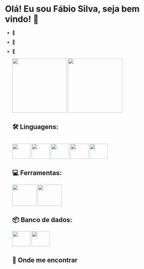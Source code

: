 # Olá! Eu sou Fábio Silva, seja bem vindo! 👋

- 🔭 
- 🌱 
- 👯 

    <div>
      <a href="https://github.com/fabiobass"></a>
      <img height='180em'src="https://github-readme-stats.vercel.app/api?username=fabiobass&show_icons=true&theme=dark" />
      <img height='180em'src="https://github-readme-stats.vercel.app/api/top-langs/?username=fabiobass&layout=compact" />
    </div>
    
  ## 🛠  Linguagens:
  
    <div ><br> 
        <img height='50' width="60" src="https://cdn.jsdelivr.net/gh/devicons/devicon/icons/java/java-original-wordmark.svg" />
        <img height='50' width="60" src="https://cdn.jsdelivr.net/gh/devicons/devicon/icons/css3/css3-original-wordmark.svg" />
        <img height='50' width="60" src="https://cdn.jsdelivr.net/gh/devicons/devicon/icons/html5/html5-original-wordmark.svg" />
        <img height='50' width="60" src="https://cdn.jsdelivr.net/gh/devicons/devicon/icons/javascript/javascript-original.svg" />
        <img height='50' width="60" src="https://cdn.jsdelivr.net/gh/devicons/devicon/icons/typescript/typescript-original.svg" />   
    </div>
    
    ## 💻 Ferramentas:
    
    <div>
      <img height='70' width="80" src="https://cdn.jsdelivr.net/gh/devicons/devicon/icons/spring/spring-original-wordmark.svg" />
      <img height='70' width="80" src="https://camo.githubusercontent.com/268ac512e333b69600eb9773a8f80b7a251f4d6149642a50a551d4798183d621/68747470733a2f2f696d672e736869656c64732e696f2f62616467652f52656163742d3230323332413f7374796c653d666f722d7468652d6261646765266c6f676f3d7265616374266c6f676f436f6c6f723d363144414642" /> 
    </div>
    
   ##  📦 Banco de dados:
    
    <div>
      <img height='50' width="60" src="https://cdn.jsdelivr.net/gh/devicons/devicon/icons/postgresql/postgresql-original-wordmark.svg" /> 
      <img height='50' width="60" src="https://cdn.jsdelivr.net/gh/devicons/devicon/icons/mysql/mysql-plain-wordmark.svg" />
    </div>
    
    ## 🔎 Onde me encontrar
    
    <div>
    <a href="https://www.instagram.com/fabio_silva0409/"> <img src="https://img.shields.io/badge/Instagram-E4405F?style=for-the-     badge&logo=instagram&logoColor=white" alt="" /></a>
    <a href="https://www.linkedin.com/in/fábio-sillva/"> <img src="https://img.shields.io/badge/LinkedIn-0077B5?style=for-the-badge&logo=linkedin&logoColor=white" alt="" /></a>   
    </div>

